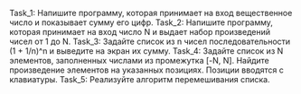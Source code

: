 Task_1: Напишите программу, которая принимает на вход вещественное число и показывает сумму его цифр.
Task_2: Напишите программу, которая принимает на вход число N и выдает набор произведений чисел от 1 до N.
Task_3: Задайте список из n чисел последовательности (1 + 1/n)^n и выведите на экран их сумму.
Task_4: Задайте список из N элементов, заполненных числами из промежутка [-N, N]. Найдите произведение элементов на указанных позициях. Позиции вводятся с клавиатуры.
Task_5: Реализуйте алгоритм перемешивания списка.
